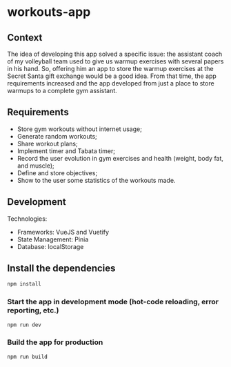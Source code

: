 # workouts-app

## Context
The idea of developing this app solved a specific issue: the assistant coach of my volleyball team used to give us warmup exercises with several papers in his hand. So, offering him an app to store the warmup exercises at the Secret Santa gift exchange would be a good idea. From that time, the app requirements increased and the app developed from just a place to store warmups to a complete gym assistant.

## Requirements
- Store gym workouts without internet usage;
- Generate random workouts;
- Share workout plans;
- Implement timer and Tabata timer;
- Record the user evolution in gym exercises and health (weight, body fat, and muscle);
- Define and store objectives;
- Show to the user some statistics of the workouts made.

## Development
Technologies:
- Frameworks: VueJS and Vuetify
- State Management: Pinia
- Database: localStorage

## Install the dependencies
```bash
npm install
```

### Start the app in development mode (hot-code reloading, error reporting, etc.)
```bash
npm run dev
```


### Build the app for production
```bash
npm run build
```
